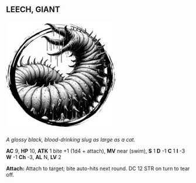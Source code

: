 ## LEECH, GIANT

![](images/leech-giant.webp)

_A glossy black, blood-drinking slug as large as a cat._

**AC** 9, **HP** 10, **ATK** 1 bite +1 (1d4 + attach), **MV** near (swim), **S** 1 **D** -1 **C** 1 **I** -3 **W** -1 **Ch** -3, **AL** N, **LV** 2

**Attach:** Attach to target; bite auto-hits next round. DC 12 STR on turn to tear off.

